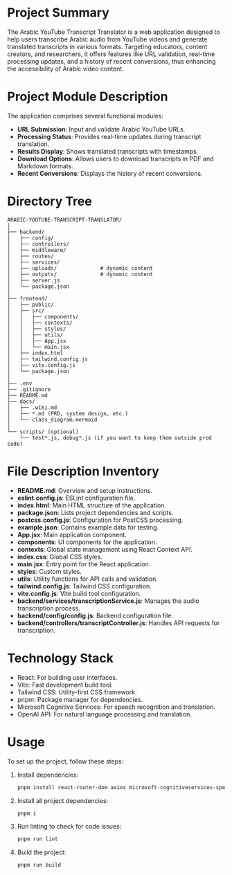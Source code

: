 # Project Summary
The Arabic YouTube Transcript Translator is a web application designed to help users transcribe Arabic audio from YouTube videos and generate translated transcripts in various formats. Targeting educators, content creators, and researchers, it offers features like URL validation, real-time processing updates, and a history of recent conversions, thus enhancing the accessibility of Arabic video content.

# Project Module Description
The application comprises several functional modules:
- **URL Submission**: Input and validate Arabic YouTube URLs.
- **Processing Status**: Provides real-time updates during transcript translation.
- **Results Display**: Shows translated transcripts with timestamps.
- **Download Options**: Allows users to download transcripts in PDF and Markdown formats.
- **Recent Conversions**: Displays the history of recent conversions.

# Directory Tree
```
ARABIC-YOUTUBE-TRANSCRIPT-TRANSLATOR/
│
├── backend/
│   ├── config/
│   ├── controllers/
│   ├── middleware/
│   ├── routes/
│   ├── services/
│   ├── uploads/              # dynamic content
│   ├── outputs/              # dynamic content
│   ├── server.js
│   └── package.json
│
├── frontend/
│   ├── public/
│   ├── src/
│   │   ├── components/
│   │   ├── contexts/
│   │   ├── styles/
│   │   ├── utils/
│   │   ├── App.jsx
│   │   └── main.jsx
│   ├── index.html
│   ├── tailwind.config.js
│   ├── vite.config.js
│   └── package.json
│
├── .env
├── .gitignore
├── README.md
├── docs/
│   ├── .wiki.md
│   ├── *.md (PRD, system design, etc.)
│   └── class_diagram.mermaid
│
└── scripts/ (optional)
    └── test*.js, debug*.js (if you want to keep them outside prod code)

```

# File Description Inventory
- **README.md**: Overview and setup instructions.
- **eslint.config.js**: ESLint configuration file.
- **index.html**: Main HTML structure of the application.
- **package.json**: Lists project dependencies and scripts.
- **postcss.config.js**: Configuration for PostCSS processing.
- **example.json**: Contains example data for testing.
- **App.jsx**: Main application component.
- **components**: UI components for the application.
- **contexts**: Global state management using React Context API.
- **index.css**: Global CSS styles.
- **main.jsx**: Entry point for the React application.
- **styles**: Custom styles.
- **utils**: Utility functions for API calls and validation.
- **tailwind.config.js**: Tailwind CSS configuration.
- **vite.config.js**: Vite build tool configuration.
- **backend/services/transcriptionService.js**: Manages the audio transcription process.
- **backend/config/config.js**: Backend configuration file.
- **backend/controllers/transcriptController.js**: Handles API requests for transcription.

# Technology Stack
- React: For building user interfaces.
- Vite: Fast development build tool.
- Tailwind CSS: Utility-first CSS framework.
- pnpm: Package manager for dependencies.
- Microsoft Cognitive Services: For speech recognition and translation.
- OpenAI API: For natural language processing and translation.

# Usage
To set up the project, follow these steps:
1. Install dependencies:
   ```bash
   pnpm install react-router-dom axios microsoft-cognitiveservices-speech-sdk
   ```
2. Install all project dependencies:
   ```bash
   pnpm i
   ```
3. Run linting to check for code issues:
   ```bash
   pnpm run lint
   ```
4. Build the project:
   ```bash
   pnpm run build
   ```
